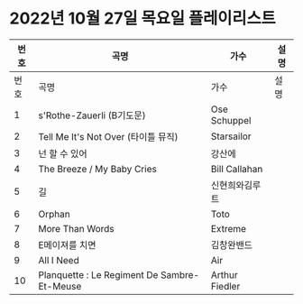 # 2022년 10월 27일 목요일 플레이리스트

| 번호 | 곡명 | 가수 | 설명 |
|------|------|------|------|
| 번호 | 곡명 | 가수 | 설명 |
| 1 | s'Rothe-Zauerli (B기도문) | Ose Schuppel |  |
| 2 | Tell Me It's Not Over (타이틀 뮤직) | Starsailor |  |
| 3 | 넌 할 수 있어 | 강산에 |  |
| 4 | The Breeze / My Baby Cries | Bill Callahan |  |
| 5 | 길 | 신현희와김루트 |  |
| 6 | Orphan | Toto |  |
| 7 | More Than Words | Extreme |  |
| 8 | E메이져를 치면 | 김창완밴드 |  |
| 9 | All I Need | Air |  |
| 10 | Planquette : Le Regiment De Sambre-Et-Meuse | Arthur Fiedler |  |
